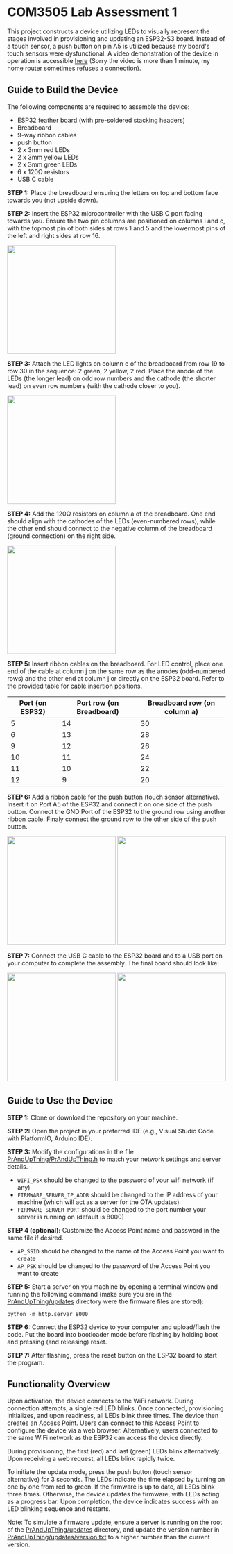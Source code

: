 
# COM3505 Lab Assessment 1
This project constructs a device utilizing LEDs to visually represent the stages involved in provisioning and updating an ESP32-S3 board. Instead of a touch sensor, a push button on pin A5 is utilized because my board's touch sensors were dysfunctional. A video demonstration of the device in operation is accessible [here](https://www.youtube.com/watch?v=VZunf4qKtB4) (Sorry the video is more than 1 minute, my home router sometimes refuses a connection).

## Guide to Build the Device

The following components are required to assemble the device:

- ESP32 feather board (with pre-soldered stacking headers)
- Breadboard
- 9-way ribbon cables
- push button
- 2 x 3mm red LEDs
- 2 x 3mm yellow LEDs
- 2 x 3mm green LEDs
- 6 x 120Ω resistors
- USB C cable

**STEP 1:** Place the breadboard ensuring the letters on top and bottom face towards you (not upside down).

**STEP 2:** Insert the ESP32 microcontroller with the USB C port facing towards you. Ensure the two pin columns are positioned on columns i and c, with the topmost pin of both sides at rows 1 and 5 and the lowermost pins of the left and right sides at row 16.

<img src="../LA1/PrAndUpThing/pictures/front.jpg" width="250">


**STEP 3:** Attach the LED lights on column e of the breadboard from row 19 to row 30 in the sequence: 2 green, 2 yellow, 2 red. Place the anode of the LEDs (the longer lead) on odd row numbers and the cathode (the shorter lead) on even row numbers (with the cathode closer to you).

<img src="../LA1/PrAndUpThing/pictures/leds.jpg" width="250">

**STEP 4:** Add the 120Ω resistors on column a of the breadboard. One end should align with the cathodes of the LEDs (even-numbered rows), while the other end should connect to the negative column of the breadboard (ground connection) on the right side.

<img src="../LA1/PrAndUpThing/pictures/side1.jpg" width="250">


**STEP 5:** Insert ribbon cables on the breadboard. For LED control, place one end of the cable at column j on the same row as the anodes (odd-numbered rows) and the other end at column j or directly on the ESP32 board. Refer to the provided table for cable insertion positions.

| Port (on ESP32) | Port row (on Breadboard) | Breadboard row (on column a)|
| --------------- | ------------------------ | --------------------------- |
| 5               | 14                       | 30                           |
| 6               | 13                       | 28                           |
| 9               | 12                       | 26                           |
|10               | 11                       | 24                           |
|11               | 10                       | 22                           |
|12               | 9                        | 20                          |

**STEP 6:** Add a ribbon cable for the push button (touch sensor alternative). Insert it on Port A5 of the ESP32 and connect it on one side of the push button. Connect the GND Port of the ESP32 to the ground row using another ribbon cable. Finaly connect the ground row to the other side of the push button.

<img src="../LA1/PrAndUpThing/pictures/back.jpg" width="250">
<img src="../LA1/PrAndUpThing/pictures/Ground_and_Button.jpg" width="250">

**STEP 7:** Connect the USB C cable to the ESP32 board and to a USB port on your computer to complete the assembly. The final board should look like:

<img src="../LA1/PrAndUpThing/pictures/above.jpg" width="250">
<img src="../LA1/PrAndUpThing/pictures/side2.jpg" width="250">

## Guide to Use the Device

**STEP 1:** Clone or download the repository on your machine.

**STEP 2:** Open the project in your preferred IDE (e.g., Visual Studio Code with PlatformIO, Arduino IDE).

**STEP 3:** Modify the configurations in the file [PrAndUpThing/PrAndUpThing.h](PrAndUpThing/PrAndUpThing.h) to match your network settings and server details.
- `WIFI_PSK` should be changed to the password of your wifi network (if any)
- `FIRMWARE_SERVER_IP_ADDR` should be changed to the IP address of your machine (which will act as a server for the OTA updates)
- `FIRMWARE_SERVER_PORT` should be changed to the port number your server is running on (default is 8000)

**STEP 4 (optional):** Customize the Access Point name and password in the same file if desired.
- `AP_SSID` should be changed to the name of the Access Point you want to create
- `AP_PSK` should be changed to the password of the Access Point you want to create

**STEP 5:** Start a server on you machine by opening a terminal window and running the following command (make sure you are in the [PrAndUpThing/updates](PrAndUpThing/updates/) directory were the firmware files are stored):

```
python -m http.server 8000
```

**STEP 6:** Connect the ESP32 device to your computer and upload/flash the code. Put the board into bootloader mode before flashing by holding boot and pressing (and releasing) reset.

**STEP 7:** After flashing, press the reset button on the ESP32 board to start the program. 

## Functionality Overview
Upon activation, the device connects to the WiFi network. During connection attempts, a single red LED blinks. Once connected, provisioning initializes, and upon readiness, all LEDs blink three times. The device then creates an Access Point. Users can connect to this Access Point to configure the device via a web browser. Alternatively, users connected to the same WiFi network as the ESP32 can access the device directly.

During provisioning, the first (red) and last (green) LEDs blink alternatively. Upon receiving a web request, all LEDs blink rapidly twice.

To initiate the update mode, press the push button (touch sensor alternative) for 3 seconds. The LEDs indicate the time elapsed by turning on one by one from red to green. If the firmware is up to date, all LEDs blink three times. Otherwise, the device updates the firmware, with LEDs acting as a progress bar. Upon completion, the device indicates success with an LED blinking sequence and restarts.

Note: To simulate a firmware update, ensure a server is running on the root of the [PrAndUpThing/updates](PrAndUpThing/updates) directory, and update the version number in [PrAndUpThing/updates/version.txt](PrAndUpThing/updates/version.txt) to a higher number than the current version.